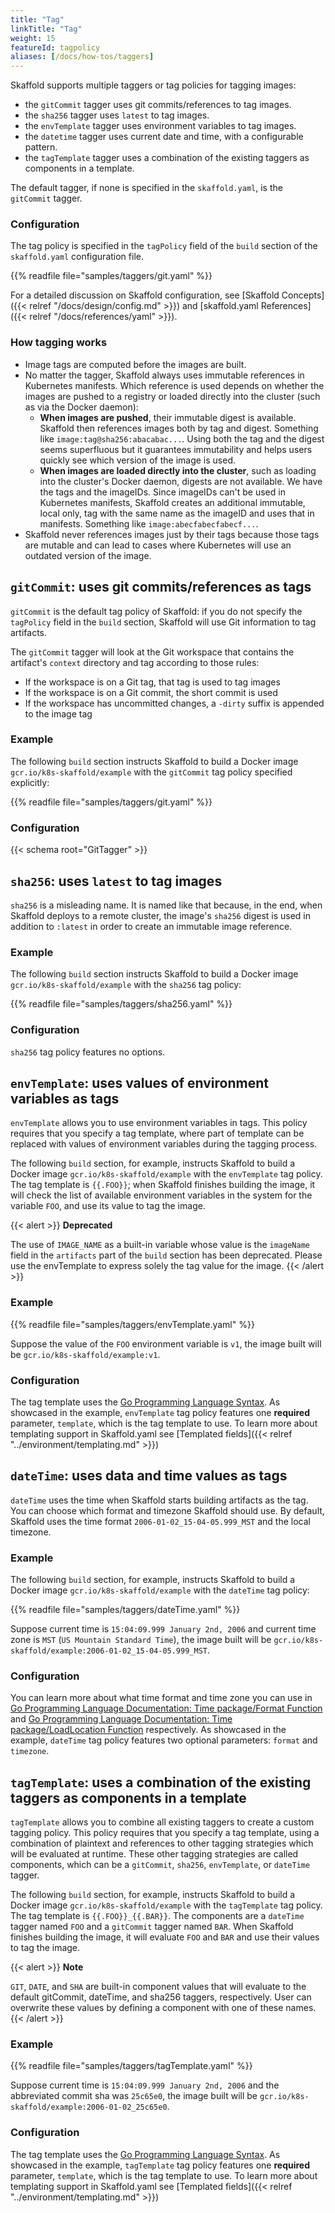 ```yaml
---
title: "Tag"
linkTitle: "Tag"
weight: 15
featureId: tagpolicy
aliases: [/docs/how-tos/taggers]
---
```


Skaffold supports multiple taggers or tag policies for tagging images:

 + the `gitCommit` tagger uses git commits/references to tag images.
 + the `sha256` tagger uses `latest` to tag images.
 + the `envTemplate` tagger uses environment variables to tag images.
 + the `datetime` tagger uses current date and time, with a configurable pattern.
 + the `tagTemplate` tagger uses a combination of the existing taggers as components in a template.

The default tagger, if none is specified in the `skaffold.yaml`, is the `gitCommit` tagger.

### Configuration

The tag policy is specified in the `tagPolicy` field of the `build` section
of the `skaffold.yaml` configuration file.

{{% readfile file="samples/taggers/git.yaml" %}}

For a detailed discussion on Skaffold configuration, see
[Skaffold Concepts]({{< relref "/docs/design/config.md" >}}) and
[skaffold.yaml References]({{< relref "/docs/references/yaml" >}}).

### How tagging works

 + Image tags are computed before the images are built.
 + No matter the tagger, Skaffold always uses immutable references in Kubernetes manifests.
   Which reference is used depends on whether the images are pushed to a registry or loaded directly into the cluster (such as via the Docker daemon):
     + **When images are pushed**, their immutable digest is available. Skaffold then references
       images both by tag and digest. Something like `image:tag@sha256:abacabac...`.
       Using both the tag and the digest seems superfluous but it guarantees immutability
       and helps users quickly see which version of the image is used.
     + **When images are loaded directly into the cluster**, such as loading into the cluster's Docker daemon, digests are not available. We have the tags and the
       imageIDs. Since imageIDs can't be used in Kubernetes manifests, Skaffold creates
       an additional immutable, local only, tag with the same name as the imageID and uses that in manifests.
       Something like `image:abecfabecfabecf...`.
 + Skaffold never references images just by their tags because those tags are mutable and
   can lead to cases where Kubernetes will use an outdated version of the image.

## `gitCommit`: uses git commits/references as tags

`gitCommit` is the default tag policy of Skaffold: if you do not specify the
`tagPolicy` field in the `build` section, Skaffold will use Git information
to tag artifacts.

The `gitCommit` tagger will look at the Git workspace that contains
the artifact's `context` directory and tag according to those rules:

 + If the workspace is on a Git tag, that tag is used to tag images
 + If the workspace is on a Git commit, the short commit is used
 + If the workspace has uncommitted changes, a `-dirty` suffix is appended to the image tag

### Example

The following `build` section instructs Skaffold to build a
Docker image `gcr.io/k8s-skaffold/example` with the `gitCommit` tag policy
specified explicitly:

{{% readfile file="samples/taggers/git.yaml" %}}

### Configuration

{{< schema root="GitTagger" >}}

## `sha256`: uses `latest` to tag images

`sha256` is a misleading name. It is named like that because, in the end, when Skaffold
deploys to a remote cluster, the image's `sha256` digest is used in addition to `:latest`
in order to create an immutable image reference.

### Example

The following `build` section instructs Skaffold to build a
Docker image `gcr.io/k8s-skaffold/example` with the `sha256` tag policy:

{{% readfile file="samples/taggers/sha256.yaml" %}}

### Configuration

`sha256` tag policy features no options.

## `envTemplate`: uses values of environment variables as tags

`envTemplate` allows you to use environment variables in tags. This
policy requires that you specify a tag template, where part of template
can be replaced with values of environment variables during the tagging
process.

The following `build` section, for example, instructs Skaffold to build a
Docker image `gcr.io/k8s-skaffold/example` with the `envTemplate`
tag policy. The tag template is `{{.FOO}}`; when Skaffold
finishes building the image, it will check the list of available environment
variables in the system for the variable `FOO`, and use its value to tag the
image.

{{< alert >}}
<b>Deprecated</b><br>

The use of `IMAGE_NAME` as a built-in variable whose value is the `imageName` field in the `artifacts` part of the `build` section has been deprecated. Please use the envTemplate to express solely the tag value for the image.
{{< /alert >}}

### Example

{{% readfile file="samples/taggers/envTemplate.yaml" %}}

Suppose the value of the `FOO` environment variable is `v1`, the image built
will be `gcr.io/k8s-skaffold/example:v1`.

### Configuration

The tag template uses the [Go Programming Language Syntax](https://golang.org/pkg/text/template/).
As showcased in the example, `envTemplate` tag policy features one
**required** parameter, `template`, which is the tag template to use. To learn more about templating support in Skaffold.yaml see [Templated fields]({{< relref "../environment/templating.md" >}})

## `dateTime`: uses data and time values as tags

`dateTime` uses the time when Skaffold starts building artifacts as the
tag. You can choose which format and timezone Skaffold should use. By default,
Skaffold uses the time format `2006-01-02_15-04-05.999_MST` and the local
timezone.

### Example

The following `build` section, for example, instructs Skaffold to build a Docker
image `gcr.io/k8s-skaffold/example` with the `dateTime`
tag policy:

{{% readfile file="samples/taggers/dateTime.yaml" %}}

Suppose current time is `15:04:09.999 January 2nd, 2006` and current time zone
is `MST` (`US Mountain Standard Time`), the image built will
be `gcr.io/k8s-skaffold/example:2006-01-02_15-04-05.999_MST`.

### Configuration

You can learn more about what time format and time zone you can use in
[Go Programming Language Documentation: Time package/Format Function](https://golang.org/pkg/time#Time.Format) and
[Go Programming Language Documentation: Time package/LoadLocation Function](https://golang.org/pkg/time#LoadLocation) respectively. As showcased in the
example, `dateTime`
tag policy features two optional parameters: `format` and `timezone`.

## `tagTemplate`: uses a combination of the existing taggers as components in a template

`tagTemplate` allows you to combine all existing taggers to create a custom tagging policy.
This policy requires that you specify a tag template,
using a combination of plaintext and references to other tagging strategies which will be evaluated at runtime.
These other tagging strategies are called components, which can be
a `gitCommit`, `sha256`, `envTemplate`, or `dateTime` tagger.

The following `build` section, for example, instructs Skaffold to build a Docker image
`gcr.io/k8s-skaffold/example` with the `tagTemplate` tag policy.
The tag template is `{{.FOO}}_{{.BAR}}`. The components are a `dateTime` tagger
named `FOO` and a `gitCommit` tagger named `BAR`. When Skaffold finishes building the image,
it will evaluate `FOO` and `BAR` and use their values to tag the image.

{{< alert >}}
<b>Note</b><br>

`GIT`, `DATE`, and `SHA` are built-in component values that will evaluate to the default gitCommit, dateTime, and sha256 taggers, respectively.
User can overwrite these values by defining a component with one of these names.
{{< /alert >}}

### Example

{{% readfile file="samples/taggers/tagTemplate.yaml" %}}

Suppose current time is `15:04:09.999 January 2nd, 2006` and the abbreviated commit sha was `25c65e0`, the image built will be `gcr.io/k8s-skaffold/example:2006-01-02_25c65e0`.

### Configuration

The tag template uses the [Go Programming Language Syntax](https://golang.org/pkg/text/template/).
As showcased in the example, `tagTemplate` tag policy features one
**required** parameter, `template`, which is the tag template to use. To learn more about templating support in Skaffold.yaml see [Templated fields]({{< relref "../environment/templating.md" >}})
